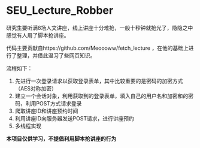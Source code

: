 # SEU_Lecture_Robber

研究生要听满8场人文讲座，线上讲座十分难抢，一般十秒钟就抢光了，隐隐之中感觉有人用了脚本抢讲座。

代码主要贡献自https://github.com/Meoooww/fetch_lecture ，在他的基础上进行了整理，并借此温习了些网页知识。

流程如下：

1. 先进行一次登录请求以获取登录表单，其中比较重要的是密码的加密方式（AES对称加密）
2. 建立一个会话对象，利用获取到的登录表单，填入自己的用户名和加密和的密码，利用POST方式请求登录
3. 爬取讲座ID和讲座预约时间
4. 利用讲座ID向服务器发送POST请求，进行讲座预约
5. 多线程实现

**本项目仅供学习，不提倡利用脚本抢讲座的行为**

